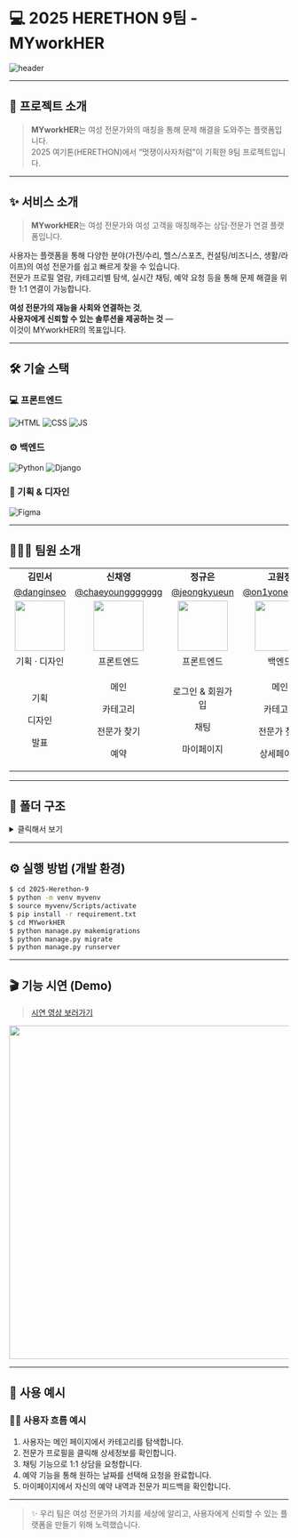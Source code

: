 # 💻 2025 HERETHON 9팀 - MYworkHER

![header](https://capsule-render.vercel.app/api?type=waving&color=0:3A5DFF,100:755DFE&height=300&section=header&text=MYworkHER&fontSize=55&fontAlignY=38&animation=fadeIn&desc=2025%20%EB%A9%8B%EC%9F%81%EC%9D%B4%EC%82%AC%EC%9E%90%EC%B2%98%EB%9F%BC%20%EC%97%AC%EA%B8%B0%ED%86%A4%209%ED%8C%80&descAlignY=51&descAlign=57&fontColor=FFFFFF)

---

## 🧩 프로젝트 소개

> **MYworkHER**는 여성 전문가와의 매칭을 통해 문제 해결을 도와주는 플랫폼입니다.  
> 2025 여기톤(HERETHON)에서 “멋쟁이사자처럼”이 기획한 9팀 프로젝트입니다.

---
## ✨ 서비스 소개

> **MYworkHER**는 여성 전문가와 여성 고객을 매칭해주는 상담·전문가 연결 플랫폼입니다.

사용자는 플랫폼을 통해 다양한 분야(가전/수리, 헬스/스포츠, 컨설팅/비즈니스, 생활/라이프)의 여성 전문가를 쉽고 빠르게 찾을 수 있습니다.  
전문가 프로필 열람, 카테고리별 탐색, 실시간 채팅, 예약 요청 등을 통해 문제 해결을 위한 1:1 연결이 가능합니다.

**여성 전문가의 재능을 사회와 연결하는 것**,  
**사용자에게 신뢰할 수 있는 솔루션을 제공하는 것** —  
이것이 MYworkHER의 목표입니다.

---

## 🛠️ 기술 스택

### 💻 프론트엔드  
![HTML](https://img.shields.io/badge/html-E34F26?style=for-the-badge&logo=html5&logoColor=white)
![CSS](https://img.shields.io/badge/css-1572B6?style=for-the-badge&logo=css3&logoColor=white)
![JS](https://img.shields.io/badge/javascript-F7DF1E?style=for-the-badge&logo=javascript&logoColor=black)

### ⚙️ 백엔드  
![Python](https://img.shields.io/badge/python-3776AB?style=for-the-badge&logo=python&logoColor=white)
![Django](https://img.shields.io/badge/django-092E20?style=for-the-badge&logo=Django&logoColor=white)

### 🎨 기획 & 디자인  
![Figma](https://img.shields.io/badge/figma-F24E1E?style=for-the-badge&logo=figma&logoColor=white)

---

## 🧑‍🤝‍🧑 팀원 소개

<table border="0" cellspacing="0" cellpadding="5" width="100%">
  <tr>
    <td align="center"><b>김민서</b></td>
    <td align="center"><b>신채영</b></td>
    <td align="center"><b>정규은</b></td>
    <td align="center"><b>고원정</b></td>
    <td align="center"><b>고희주</b></td>
  </tr>
  <tr>
    <td align="center">
      <a href="https://github.com/minseo123" target="_blank">@danginseo</a>
    </td>
    <td align="center">
      <a href="https://github.com/chaeyoung-dev" target="_blank">@chaeyounggggggg</a>
    </td>
    <td align="center">
      <a href="https://github.com/gyueun-j" target="_blank">@jeongkyueun</a>
    </td>
    <td align="center">
      <a href="https://github.com/won-jung" target="_blank">@on1yoneprivate</a>
    </td>
    <td align="center">
      <a href="https://github.com/heeju-g" target="_blank">@HeejuKo</a>
    </td>
  </tr>
  <tr>
    <td align="center">
      <img src="https://github.com/user-attachments/assets/4beedd9c-55cd-48a3-b0e4-ef13eb0b8eca" width="90px" />
    </td>
    <td align="center">
      <img src="https://github.com/user-attachments/assets/0d5f1cf6-d3be-4fb1-99e2-4aee54498ce0" width="90px" />
    </td>
    <td align="center">
      <img src="https://github.com/user-attachments/assets/8623ffa4-5b5d-4eb0-bc16-fdf24d8b6a13" width="90px" />
    </td>
    <td align="center">
      <img src="https://github.com/user-attachments/assets/fd9a02fd-23d3-453f-9b78-127abba2302a" width="90px" />
    </td>
    <td align="center">
      <img src="https://github.com/user-attachments/assets/1b754c64-b188-4a72-bef1-d155dfd21e32" width="90px" />
    </td>
  </tr>
  <tr>
    <td align="center">기획 · 디자인</td>
    <td align="center">프론트엔드</td>
    <td align="center">프론트엔드</td>
    <td align="center">백엔드</td>
    <td align="center">백엔드</td>
  </tr>
  <tr>
    <td align="center">
      <p>기획</p><p>디자인</p><p>발표</p>
    </td>
    <td align="center">
      <p>메인</p><p>카테고리</p><p>전문가 찾기</p><p>예약</p>
    </td>
    <td align="center">
      <p>로그인 & 회원가입</p><p>채팅</p><p>마이페이지</p>
    </td>
    <td align="center">
      <p>메인</p><p>카테고리</p><p>전문가 찾기</p><p>상세페이지</p>
    </td>
    <td align="center">
      <p>로그인 & 회원가입</p><p>채팅</p><p>마이페이지</p>
    </td>
  </tr>
</table>

---

## 📁 폴더 구조

<details>
<summary>클릭해서 보기</summary>
  

  ```
  📂 2025-HERETHON-9/
  ├── .github/
  ├── MYworkHER/
  │   ├── accounts/
  │   │   ├── __pycache__/
  │   │   ├── migrations/
  │   │   │   ├── __pycache__/
  │   │   │   ├── __init__.py  
  │   │   │   └── 0001_initial.py
  │   │   ├── templates/
  │   │   ├── __init__.py
  │   │   ├── admin.py
  │   │   ├── apps.py
  │   │   ├── forms.py
  │   │   ├── models.py
  │   │   ├── tests.py
  │   │   ├── urls.py
  │   │   └── views.py
  │   ├── chats/
  │   │   ├── __pycache__/
  │   │   ├── migrations/
  │   │   ├── templates/
  │   │   └── templatetags/
  │   ├── experts/
  │   ├── matching/
  │   ├── media/   
  │   ├── myadmin/
  │   ├── MYworkHER/
  │   ├── pages/
  │   ├── static/
  │   └── templates/components/
  ├── db.sqlite3
  ├── manage.py
  ├── venv/
  ├── .gitignore
  ├── README.md
  └── requirement.txt

  ```
</details>

---

## ⚙️ 실행 방법 (개발 환경)

```bash
$ cd 2025-Herethon-9
$ python -m venv myvenv
$ source myvenv/Scripts/activate
$ pip install -r requirement.txt
$ cd MYworkHER
$ python manage.py makemigrations
$ python manage.py migrate
$ python manage.py runserver
```
---

## 🎬 기능 시연 (Demo)

> [시연 영상 보러가기](https://www.youtube.com/watch?v=dummy-link)

<img src="https://i.ibb.co/album/demo-gif.gif" width="600px" />

---

## 🧪 사용 예시

### 👩‍💼 사용자 흐름 예시

1. 사용자는 메인 페이지에서 카테고리를 탐색합니다.
2. 전문가 프로필을 클릭해 상세정보를 확인합니다.
3. 채팅 기능으로 1:1 상담을 요청합니다.
4. 예약 기능을 통해 원하는 날짜를 선택해 요청을 완료합니다.
5. 마이페이지에서 자신의 예약 내역과 전문가 피드백을 확인합니다.

---

> ✨ 우리 팀은 여성 전문가의 가치를 세상에 알리고, 사용자에게 신뢰할 수 있는 플랫폼을 만들기 위해 노력했습니다.
